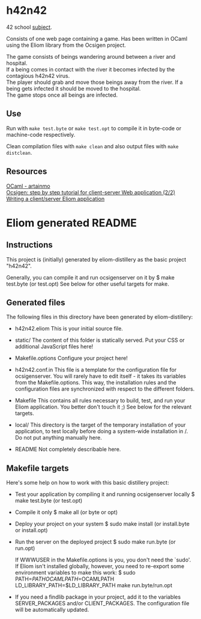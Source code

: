 # h42n42
42 school [subject](https://cdn.intra.42.fr/pdf/pdf/81368/en.subject.pdf).

Consists of one web page containing a game. Has been written in OCaml using the Eliom library from the Ocsigen project.

The game consists of beings wandering around between a river and hospital.<br>
If a being comes in contact with the river it becomes infected by the contagious h42n42 virus.<br>
The player should grab and move those beings away from the river. If a being gets infected it should be moved to the hospital.<br>
The game stops once all beings are infected.

## Use
Run with `make test.byte` or `make test.opt` to compile it in byte-code or machine-code respectively.

Clean compilation files with `make clean` and also output files with `make distclean`.

## Resources
[OCaml - artainmo](https://github.com/artainmo/general-programming/tree/main/languages/OCaml)<br>
[Ocsigen: step by step tutorial for client-server Web application (2/2)](https://ocsigen.org/blog/2016/03/30/tuto-graffiti2/)<br>
[Writing a client/server Eliom application](https://ocsigen.org/tuto/latest/manual/application)

# Eliom generated README

## Instructions

This project is (initially) generated by eliom-distillery as the basic
project "h42n42".

Generally, you can compile it and run ocsigenserver on it by
  $ make test.byte (or test.opt)
See below for other useful targets for make.

## Generated files

The following files in this directory have been generated by
eliom-distillery:

 - h42n42.eliom
   This is your initial source file.

 - static/
   The content of this folder is statically served. Put your CSS or
   additional JavaScript files here!

 - Makefile.options
   Configure your project here!

 - h42n42.conf.in
   This file is a template for the configuration file for
   ocsigenserver. You will rarely have to edit itself - it takes its
   variables from the Makefile.options. This way, the installation
   rules and the configuration files are synchronized with respect to
   the different folders.

 - Makefile
   This contains all rules necessary to build, test, and run your
   Eliom application. You better don't touch it ;) See below for the
   relevant targets.

 - local/
   This directory is the target of the temporary installation of
   your application, to test locally before doing a system-wide
   installation in /. Do not put anything manually here.

 - README
   Not completely describable here.


## Makefile targets

Here's some help on how to work with this basic distillery project:

 - Test your application by compiling it and running ocsigenserver locally
     $ make test.byte (or test.opt)

 - Compile it only
     $ make all (or byte or opt)

 - Deploy your project on your system
     $ sudo make install (or install.byte or install.opt)

 - Run the server on the deployed project
     $ sudo make run.byte (or run.opt)

   If WWWUSER in the Makefile.options is you, you don't need the
   `sudo'. If Eliom isn't installed globally, however, you need to
   re-export some environment variables to make this work:
     $ sudo PATH=$PATH OCAMLPATH=$OCAMLPATH LD_LIBRARY_PATH=$LD_LIBRARY_PATH make run.byte/run.opt

 - If you need a findlib package in your project, add it to the
   variables SERVER_PACKAGES and/or CLIENT_PACKAGES. The configuration
   file will be automatically updated.
